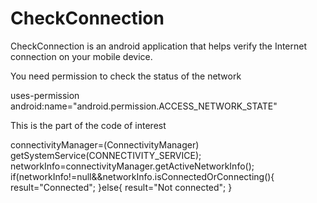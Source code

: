 # CheckConnection

CheckConnection is an android application that helps verify the Internet connection on your mobile device.

You need permission to check the status of the network 

uses-permission android:name="android.permission.ACCESS_NETWORK_STATE"

This is the part of the code of interest

connectivityManager=(ConnectivityManager) getSystemService(CONNECTIVITY_SERVICE);
networkInfo=connectivityManager.getActiveNetworkInfo();
	if(networkInfo!=null&&networkInfo.isConnectedOrConnecting(){
		result="Connected";
	}else{
		result="Not connected";
	}
